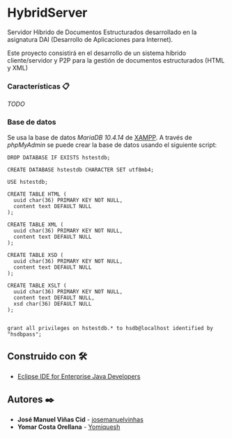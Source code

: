 # HybridServer
Servidor Híbrido de Documentos Estructurados desarrollado en la asignatura DAI (Desarrollo de Aplicaciones para Internet).

Este proyecto consistirá en el desarrollo de un sistema híbrido cliente/servidor y P2P para la gestión de documentos estructurados (HTML y XML)

### Características :clipboard:

_TODO_

### Base de datos

Se usa la base de datos _MariaDB 10.4.14_ de [XAMPP](https://www.apachefriends.org/). A través de _phpMyAdmin_ se puede crear la base de datos usando el siguiente script:

```
DROP DATABASE IF EXISTS hstestdb;

CREATE DATABASE hstestdb CHARACTER SET utf8mb4;

USE hstestdb;

CREATE TABLE HTML (
  uuid char(36) PRIMARY KEY NOT NULL,
  content text DEFAULT NULL
);

CREATE TABLE XML (
  uuid char(36) PRIMARY KEY NOT NULL,
  content text DEFAULT NULL
);

CREATE TABLE XSD (
  uuid char(36) PRIMARY KEY NOT NULL,
  content text DEFAULT NULL
);

CREATE TABLE XSLT (
  uuid char(36) PRIMARY KEY NOT NULL,
  content text DEFAULT NULL,
  xsd char(36) DEFAULT NULL
);


grant all privileges on hstestdb.* to hsdb@localhost identified by "hsdbpass";
```


## Construido con :hammer_and_wrench:

* [Eclipse IDE for Enterprise Java Developers](https://www.eclipse.org/downloads/packages/release/2020-06/r)

## Autores :black_nib:

* **José Manuel Viñas Cid** -  [josemanuelvinhas](https://github.com/josemanuelvinhas)
* **Yomar Costa Orellana** - [Yomiquesh](https://github.com/Yomiquesh)


